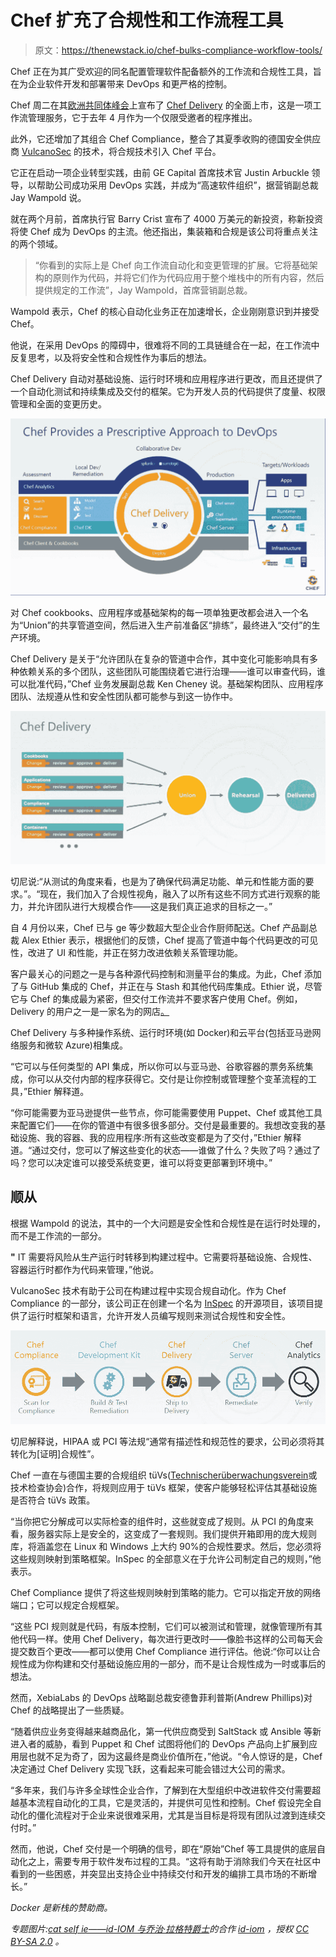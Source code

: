 # Chef 扩充了合规性和工作流程工具

> 原文：<https://thenewstack.io/chef-bulks-compliance-workflow-tools/>

Chef 正在为其广受欢迎的同名配置管理软件配备额外的工作流和合规性工具，旨在为企业软件开发和部署带来 DevOps 和更严格的控制。

Chef 周二在其[欧洲共同体峰会](https://www.chef.io/summit/)上宣布了 [Chef Delivery](http://techcrunch.com/2015/04/01/chef-launches-chef-delivery-devops-workflow-service-for-the-enterprise/) 的全面上市，这是一项工作流管理服务，它于去年 4 月作为一个仅限受邀者的程序推出。

此外，它还增加了其组合 Chef Compliance，整合了其夏季收购的德国安全供应商 [VulcanoSec](http://vulcanosec.com/) 的技术，将合规技术引入 Chef 平台。

它正在启动一项企业转型实践，由前 GE Capital 首席技术官 Justin Arbuckle 领导，以帮助公司成功采用 DevOps 实践，并成为“高速软件组织”，据营销副总裁 Jay Wampold 说。

就在两个月前，首席执行官 Barry Crist 宣布了 4000 万美元的新投资，称新投资将使 Chef 成为 DevOps 的主流。他还指出，集装箱和合规是该公司将重点关注的两个领域。

> “你看到的实际上是 Chef 向工作流自动化和变更管理的扩展。它将基础架构的原则作为代码，并将它们作为代码应用于整个堆栈中的所有内容，然后提供规定的工作流”，Jay Wampold，首席营销副总裁。

Wampold 表示，Chef 的核心自动化业务正在加速增长，企业刚刚意识到并接受 Chef。

他说，在采用 DevOps 的障碍中，很难将不同的工具链缝合在一起，在工作流中反复思考，以及将安全性和合规性作为事后的想法。

Chef Delivery 自动对基础设施、运行时环境和应用程序进行更改，而且还提供了一个自动化测试和持续集成及交付的框架。它为开发人员的代码提供了度量、权限管理和全面的变更历史。

[![Chef-Big Picture](img/cda2e40d322ffc78a92b5198a74a4870.png)](https://thenewstack.io/wp-content/uploads/2015/11/Chef-Big-Picture.jpg)

对 Chef cookbooks、应用程序或基础架构的每一项单独更改都会进入一个名为“Union”的共享管道空间，然后进入生产前准备区“排练”，最终进入“交付”的生产环境。

Chef Delivery 是关于“允许团队在复杂的管道中合作，其中变化可能影响具有多种依赖关系的多个团队，这些团队可能围绕着它进行治理——谁可以审查代码，谁可以批准代码，”Chef 业务发展副总裁 Ken Cheney 说。基础架构团队、应用程序团队、法规遵从性和安全性团队都可能参与到这一协作中。

[![Chef-Delivery](img/94ea827d46c9df7006ee9a57c930ad3b.png)](https://thenewstack.io/wp-content/uploads/2015/11/Chef-Delivery.jpg)

切尼说:“从测试的角度来看，也是为了确保代码满足功能、单元和性能方面的要求。”。“现在，我们加入了合规性视角，融入了以所有这些不同方式进行观察的能力，并允许团队进行大规模合作——这是我们真正追求的目标之一。”

自 4 月份以来，Chef 已与 ge 等少数超大型企业合作厨师配送。Chef 产品副总裁 Alex Ethier 表示，根据他们的反馈，Chef 提高了管道中每个代码更改的可见性，改进了 UI 和性能，并正在努力改进依赖关系管理功能。

客户最关心的问题之一是与各种源代码控制和测量平台的集成。为此，Chef 添加了与 GitHub 集成的 Chef，并正在与 Stash 和其他代码库集成。Ethier 说，尽管它与 Chef 的集成最为紧密，但交付工作流并不要求客户使用 Chef。例如，Delivery 的用户之一是一家名为的网店[。](https://thenewstack.io/red-hat-ansible-staying-better-together/)

Chef Delivery 与多种操作系统、运行时环境(如 Docker)和云平台(包括亚马逊网络服务和微软 Azure)相集成。

“它可以与任何类型的 API 集成，所以你可以与亚马逊、谷歌容器的票务系统集成，你可以从交付内部的程序获得它。交付是让你控制或管理整个变革流程的工具，”Ethier 解释道。

“你可能需要为亚马逊提供一些节点，你可能需要使用 Puppet、Chef 或其他工具来配置它们——在你的管道中有很多很多部分。交付是最重要的。我想改变我的基础设施、我的容器、我的应用程序:所有这些改变都是为了交付，”Ethier 解释道。“通过交付，您可以了解这些变化的状态——谁做了什么？失败了吗？通过了吗？您可以决定谁可以接受系统变更，谁可以将变更部署到环境中。”

## 顺从

根据 Wampold 的说法，其中的一个大问题是安全性和合规性是在运行时处理的，而不是工作流的一部分。

**"** IT 需要将风险从生产运行时转移到构建过程中。它需要将基础设施、合规性、容器运行时都作为代码来管理，”他说。

VulcanoSec 技术有助于公司在构建过程中实现合规自动化。作为 Chef Compliance 的一部分，该公司正在创建一个名为 [InSpec](https://github.com/chef/inspec) 的开源项目，该项目提供了运行时框架和语言，允许开发人员编写规则来测试合规性和安全性。

[![Chef-Compliance](img/2c9790d24b86e461554d18917de0330a.png)](https://thenewstack.io/wp-content/uploads/2015/11/Chef-Compliance1.jpg)

切尼解释说，HIPAA 或 PCI 等法规“通常有描述性和规范性的要求，公司必须将其转化为[证明]合规性”。

Chef 一直在与德国主要的合规组织 tüVs([Technischerüberwachungsverein](https://en.wikipedia.org/wiki/Technischer_%C3%9Cberwachungsverein)或技术检查协会)合作，将规则应用于 tüVs 框架，使客户能够轻松评估其基础设施是否符合 tüVs 政策。

“当你把它分解成可以实际检查的组件时，这些就变成了规则。从 PCI 的角度来看，服务器实际上是安全的，这变成了一套规则。我们提供开箱即用的庞大规则库，将涵盖您在 Linux 和 Windows 上大约 90%的合规性要求。然后，您必须将这些规则映射到策略框架。InSpec 的全部意义在于允许公司制定自己的规则，”他表示。

Chef Compliance 提供了将这些规则映射到策略的能力。它可以指定开放的网络端口；它可以规定合规框架。

“这些 PCI 规则就是代码，有版本控制，它们可以被测试和管理，就像管理所有其他代码一样。使用 Chef Delivery，每次进行更改时——像脸书这样的公司每天会提交数百个更改——都可以使用 Chef Compliance 进行评估。他说:“你可以让合规性成为你构建和交付基础设施应用的一部分，而不是让合规性成为一时或事后的想法。

然而，XebiaLabs 的 DevOps 战略副总裁安德鲁菲利普斯(Andrew Phillips)对 Chef 的战略提出了一些质疑。

“随着供应业务变得越来越商品化，第一代供应商受到 SaltStack 或 Ansible 等新进入者的威胁，看到 Puppet 和 Chef 试图将他们的 DevOps 产品向上扩展到应用层也就不足为奇了，因为这最终是商业价值所在，”他说。“令人惊讶的是，Chef 决定通过 Chef Delivery 实现飞跃，这看起来可能会错过大公司的需求。

“多年来，我们与许多全球性企业合作，了解到在大型组织中改进软件交付需要超越基本流程自动化的工具，它是灵活的，并提供可见性和控制。Chef 假设完全自动化的僵化流程对于企业来说很难采用，尤其是当目标是将现有团队过渡到连续交付时。”

然而，他说，Chef 交付是一个明确的信号，即在“原始”Chef 等工具提供的底层自动化之上，需要专用于软件发布过程的工具。“这将有助于消除我们今天在社区中看到的一些困惑，并突显出支持企业中持续交付和开发的编排工具市场的不断增长。”

*Docker 是新栈的赞助商。*

*专题图片:[cat self ie——id-IOM 与乔治·拉格特爵士](https://www.flickr.com/photos/id-iom/17112977267/in/photolist-s5dtWc-aCzZMH-nWEWAp-aMcXtt-p5mQG-8aSwhf-vvugBm-5CvT6v-gUZszw-fPsrRD-i8EAZk-dr94kN-qfZmHB-mzo6T4-fzWTto-dX13nf-eXUxEn-nk16fX-8tP5L1-wYeX1j-8PtBvS-a6rQGA-vNWAiL-fzGJc8-nh3Dit-a2B7oB-39LW3E-a9h7AF-8X6U3j-4kpqYq-9hu7ZW-nPGZ7w-fr1FyY-aDNFCw-fDx6d8-4pDsiS-3PncMP-so8av8-rjfnKr-6ZaPAJ-LmMEh-cBGoMs-pXoHQF-93jnYo-fA4o6k-fCz4ut-sdvvUE-x6uhnM-9zAD72-r4xRGc)的合作 [id-iom](https://www.flickr.com/photos/id-iom/) ，授权 [CC BY-SA 2.0](https://creativecommons.org/licenses/by/2.0/) 。*

<svg xmlns:xlink="http://www.w3.org/1999/xlink" viewBox="0 0 68 31" version="1.1"><title>Group</title> <desc>Created with Sketch.</desc></svg>